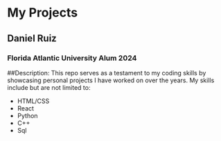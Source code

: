 # My Projects
## Daniel Ruiz
### Florida Atlantic University Alum 2024

##Description:
This repo serves as a testament to my coding skills by showcasing personal projects I have worked on over the years.
My skills include but are not limited to:
- HTML/CSS
- React
- Python
- C++
- Sql
